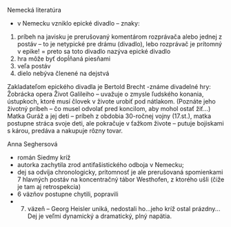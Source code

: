 Nemecká literatúra

- v Nemecku vzniklo epické divadlo – znaky:
1. príbeh na javisku je prerušovaný komentárom rozprávača alebo jednej z postáv – to je netypické pre drámu (divadlo), lebo rozprávač je prítomný v epike! = preto sa toto divadlo nazýva epické divadlo
2. hra môže byť dopĺňaná piesňami
3. veľa postáv
4. dielo nebýva členené na dejstvá

Zakladateľom epického divadla je Bertold Brecht
-známe divadelné hry: Žobrácka opera
Život Galileiho – uvažuje o zmysle ľudského konania, ústupkoch, ktoré musí človek v živote urobiť pod nátlakom. (Poznáte jeho životný príbeh – čo musel odvolať pred koncilom, aby mohol ostať žiť...)
Matka Guráž a jej deti – príbeh z obdobia 30-ročnej vojny (17.st.), matka postupne stráca svoje deti, ale pokračuje v ťažkom živote – putuje bojiskami s károu, predáva a nakupuje rôzny tovar.


Anna Seghersová
- román Siedmy kríž  
- autorka zachytila zrod antifašistického odboja v Nemecku; 
- dej sa odvíja chronologicky, prítomnosť je ale prerušovaná spomienkami 7 hlavných postáv na koncentračný tábor Westhofen, z ktorého ušli (čiže je tam aj retrospekcia)
- 6 väzňov postupne chytili, popravili 
- 7. väzeň – Georg Heisler uniká, nedostali ho...jeho kríž ostal prázdny...
Dej je veľmi dynamický a dramatický, plný napätia.